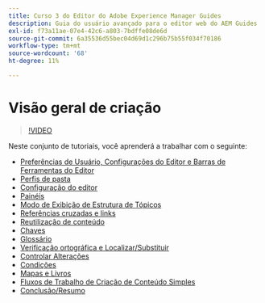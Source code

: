 ```yaml
---
title: Curso 3 do Editor do Adobe Experience Manager Guides
description: Guia do usuário avançado para o editor web do AEM Guides
exl-id: f73a11ae-07e4-42c6-a803-7bdffe08de6d
source-git-commit: 6a35536d55bec04d69d1c296b75b55f034f70186
workflow-type: tm+mt
source-wordcount: '68'
ht-degree: 11%

---
```


# Visão geral de criação

>[!VIDEO](https://video.tv.adobe.com/v/342759?quality=12&learn=on)

Neste conjunto de tutoriais, você aprenderá a trabalhar com o seguinte:

- [Preferências de Usuário, Configurações do Editor e Barras de Ferramentas do Editor](user-settings-preferences-toolbars.md)
- [Perfis de pasta](folder-profiles.md)
- [Configuração do editor](editor-configuration.md)
- [Painéis](panels.md)
- [Modo de Exibição de Estrutura de Tópicos](outline-view.md)
- [Referências cruzadas e links](cross-references-and-links.md)
- [Reutilização de conteúdo](content-reuse.md)
- [Chaves](keys.md)
- [Glossário](glossary.md)
- [Verificação ortográfica e Localizar/Substituir](spell-check.md)
- [Controlar Alterações](track-changes.md)
- [Condições](conditions.md)
- [Mapas e Livros](maps-and-bookmaps.md)
- [Fluxos de Trabalho de Criação de Conteúdo Simples](simple-content-creation-workflows.md)
- [Conclusão/Resumo](recap.md)
